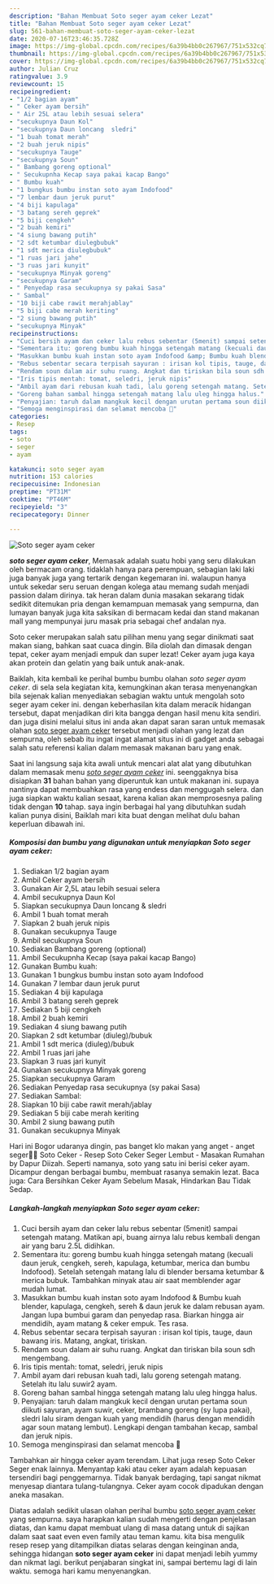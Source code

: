 ```yaml
---
description: "Bahan Membuat Soto seger ayam ceker Lezat"
title: "Bahan Membuat Soto seger ayam ceker Lezat"
slug: 561-bahan-membuat-soto-seger-ayam-ceker-lezat
date: 2020-07-16T23:46:35.728Z
image: https://img-global.cpcdn.com/recipes/6a39b4bb0c267967/751x532cq70/soto-seger-ayam-ceker-foto-resep-utama.jpg
thumbnail: https://img-global.cpcdn.com/recipes/6a39b4bb0c267967/751x532cq70/soto-seger-ayam-ceker-foto-resep-utama.jpg
cover: https://img-global.cpcdn.com/recipes/6a39b4bb0c267967/751x532cq70/soto-seger-ayam-ceker-foto-resep-utama.jpg
author: Julian Cruz
ratingvalue: 3.9
reviewcount: 15
recipeingredient:
- "1/2 bagian ayam"
- " Ceker ayam bersih"
- " Air 25L atau lebih sesuai selera"
- "secukupnya Daun Kol"
- "secukupnya Daun loncang  sledri"
- "1 buah tomat merah"
- "2 buah jeruk nipis"
- "secukupnya Tauge"
- "secukupnya Soun"
- " Bambang goreng optional"
- " Secukupnha Kecap saya pakai kacap Bango"
- " Bumbu kuah"
- "1 bungkus bumbu instan soto ayam Indofood"
- "7 lembar daun jeruk purut"
- "4 biji kapulaga"
- "3 batang sereh geprek"
- "5 biji cengkeh"
- "2 buah kemiri"
- "4 siung bawang putih"
- "2 sdt ketumbar diulegbubuk"
- "1 sdt merica diulegbubuk"
- "1 ruas jari jahe"
- "3 ruas jari kunyit"
- "secukupnya Minyak goreng"
- "secukupnya Garam"
- " Penyedap rasa secukupnya sy pakai Sasa"
- " Sambal"
- "10 biji cabe rawit merahjablay"
- "5 biji cabe merah keriting"
- "2 siung bawang putih"
- "secukupnya Minyak"
recipeinstructions:
- "Cuci bersih ayam dan ceker lalu rebus sebentar (5menit) sampai setengah matang. Matikan api, buang airnya lalu rebus kembali dengan air yang baru 2.5L didihkan."
- "Sementara itu: goreng bumbu kuah hingga setengah matang (kecuali daun jeruk, cengkeh, sereh, kapulaga, ketumbar, merica dan bumbu Indofood). Setelah setengah matang lalu di blender bersama ketumbar &amp; merica bubuk. Tambahkan minyak atau air saat memblender agar mudah lumat."
- "Masukkan bumbu kuah instan soto ayam Indofood &amp; Bumbu kuah blender, kapulaga, cengkeh, sereh &amp; daun jeruk ke dalam rebusan ayam. Jangan lupa bumbui garam dan penyedap rasa. Biarkan hingga air mendidih, ayam matang &amp; ceker empuk. Tes rasa."
- "Rebus sebentar secara terpisah sayuran : irisan kol tipis, tauge, daun bawang iris. Matang, angkat, tiriskan."
- "Rendam soun dalam air suhu ruang. Angkat dan tiriskan bila soun sdh mengembang."
- "Iris tipis mentah: tomat, seledri, jeruk nipis"
- "Ambil ayam dari rebusan kuah tadi, lalu goreng setengah matang. Setelah itu lalu suwir2 ayam."
- "Goreng bahan sambal hingga setengah matang lalu uleg hingga halus."
- "Penyajian: taruh dalam mangkuk kecil dengan urutan pertama soun diikuti sayuran, ayam suwir, ceker, brambang goreng (sy lupa pakai), sledri lalu siram dengan kuah yang mendidih (harus dengan mendidih agar soun matang lembut). Lengkapi dengan tambahan kecap, sambal dan jeruk nipis."
- "Semoga menginspirasi dan selamat mencoba 🙌"
categories:
- Resep
tags:
- soto
- seger
- ayam

katakunci: soto seger ayam 
nutrition: 153 calories
recipecuisine: Indonesian
preptime: "PT31M"
cooktime: "PT46M"
recipeyield: "3"
recipecategory: Dinner

---
```



![Soto seger ayam ceker](https://img-global.cpcdn.com/recipes/6a39b4bb0c267967/751x532cq70/soto-seger-ayam-ceker-foto-resep-utama.jpg)

<b><i>soto seger ayam ceker</i></b>, Memasak adalah suatu hobi yang seru dilakukan oleh bermacam orang. tidaklah hanya para perempuan, sebagian laki laki juga banyak juga yang tertarik dengan kegemaran ini. walaupun hanya untuk sekedar seru seruan dengan kolega atau memang sudah menjadi passion dalam dirinya. tak heran dalam dunia masakan sekarang tidak sedikit ditemukan pria dengan kemampuan memasak yang sempurna, dan lumayan banyak juga kita saksikan di bermacam kedai dan stand makanan mall yang mempunyai juru masak pria sebagai chef andalan nya.

Soto ceker merupakan salah satu pilihan menu yang segar dinikmati saat makan siang, bahkan saat cuaca dingin. Bila diolah dan dimasak dengan tepat, ceker ayam menjadi empuk dan super lezat! Ceker ayam juga kaya akan protein dan gelatin yang baik untuk anak-anak.

Baiklah, kita kembali ke perihal bumbu bumbu olahan <i>soto seger ayam ceker</i>. di sela sela kegiatan kita, kemungkinan akan terasa menyenangkan bila sejenak kalian menyediakan sebagian waktu untuk mengolah soto seger ayam ceker ini. dengan keberhasilan kita dalam meracik hidangan tersebut, dapat menjadikan diri kita bangga dengan hasil menu kita sendiri. dan juga disini melalui situs ini anda akan dapat saran saran untuk memasak olahan <u>soto seger ayam ceker</u> tersebut menjadi olahan yang lezat dan sempurna, oleh sebab itu ingat ingat alamat situs ini di gadget anda sebagai salah satu referensi kalian dalam memasak makanan baru yang enak.


Saat ini langsung saja kita awali untuk mencari alat alat yang dibutuhkan dalam memasak menu <u><i>soto seger ayam ceker</i></u> ini. seenggaknya bisa disiapkan <b>31</b> bahan bahan yang diperuntuk kan untuk makanan ini. supaya nantinya dapat membuahkan rasa yang endess dan menggugah selera. dan juga siapkan waktu kalian sesaat, karena kalian akan memprosesnya paling tidak dengan <b>10</b> tahap. saya ingin berbagai hal yang dibutuhkan sudah kalian punya disini, Baiklah mari kita buat dengan melihat dulu bahan keperluan dibawah ini.

<!--inarticleads1-->

##### Komposisi dan bumbu yang digunakan untuk menyiapkan Soto seger ayam ceker:

1. Sediakan 1/2 bagian ayam
1. Ambil  Ceker ayam bersih
1. Gunakan  Air 2,5L atau lebih sesuai selera
1. Ambil secukupnya Daun Kol
1. Siapkan secukupnya Daun loncang &amp; sledri
1. Ambil 1 buah tomat merah
1. Siapkan 2 buah jeruk nipis
1. Gunakan secukupnya Tauge
1. Ambil secukupnya Soun
1. Sediakan  Bambang goreng (optional)
1. Ambil  Secukupnha Kecap (saya pakai kacap Bango)
1. Gunakan  Bumbu kuah:
1. Gunakan 1 bungkus bumbu instan soto ayam Indofood
1. Gunakan 7 lembar daun jeruk purut
1. Sediakan 4 biji kapulaga
1. Ambil 3 batang sereh geprek
1. Sediakan 5 biji cengkeh
1. Ambil 2 buah kemiri
1. Sediakan 4 siung bawang putih
1. Siapkan 2 sdt ketumbar (diuleg)/bubuk
1. Ambil 1 sdt merica (diuleg)/bubuk
1. Ambil 1 ruas jari jahe
1. Siapkan 3 ruas jari kunyit
1. Gunakan secukupnya Minyak goreng
1. Siapkan secukupnya Garam
1. Sediakan  Penyedap rasa secukupnya (sy pakai Sasa)
1. Sediakan  Sambal:
1. Siapkan 10 biji cabe rawit merah/jablay
1. Sediakan 5 biji cabe merah keriting
1. Ambil 2 siung bawang putih
1. Gunakan secukupnya Minyak


Hari ini Bogor udaranya dingin, pas banget klo makan yang anget - anget seger💃😋 Soto Ceker - Resep Soto Ceker Seger Lembut - Masakan Rumahan by Dapur Diizah. Seperti namanya, soto yang satu ini berisi ceker ayam. Dicampur dengan berbagai bumbu, membuat rasanya semakin lezat. Baca juga: Cara Bersihkan Ceker Ayam Sebelum Masak, Hindarkan Bau Tidak Sedap. 

<!--inarticleads2-->

##### Langkah-langkah menyiapkan Soto seger ayam ceker:

1. Cuci bersih ayam dan ceker lalu rebus sebentar (5menit) sampai setengah matang. Matikan api, buang airnya lalu rebus kembali dengan air yang baru 2.5L didihkan.
1. Sementara itu: goreng bumbu kuah hingga setengah matang (kecuali daun jeruk, cengkeh, sereh, kapulaga, ketumbar, merica dan bumbu Indofood). Setelah setengah matang lalu di blender bersama ketumbar &amp; merica bubuk. Tambahkan minyak atau air saat memblender agar mudah lumat.
1. Masukkan bumbu kuah instan soto ayam Indofood &amp; Bumbu kuah blender, kapulaga, cengkeh, sereh &amp; daun jeruk ke dalam rebusan ayam. Jangan lupa bumbui garam dan penyedap rasa. Biarkan hingga air mendidih, ayam matang &amp; ceker empuk. Tes rasa.
1. Rebus sebentar secara terpisah sayuran : irisan kol tipis, tauge, daun bawang iris. Matang, angkat, tiriskan.
1. Rendam soun dalam air suhu ruang. Angkat dan tiriskan bila soun sdh mengembang.
1. Iris tipis mentah: tomat, seledri, jeruk nipis
1. Ambil ayam dari rebusan kuah tadi, lalu goreng setengah matang. Setelah itu lalu suwir2 ayam.
1. Goreng bahan sambal hingga setengah matang lalu uleg hingga halus.
1. Penyajian: taruh dalam mangkuk kecil dengan urutan pertama soun diikuti sayuran, ayam suwir, ceker, brambang goreng (sy lupa pakai), sledri lalu siram dengan kuah yang mendidih (harus dengan mendidih agar soun matang lembut). Lengkapi dengan tambahan kecap, sambal dan jeruk nipis.
1. Semoga menginspirasi dan selamat mencoba 🙌


Tambahkan air hingga ceker ayam terendam. Lihat juga resep Soto Ceker Seger enak lainnya. Menyantap kaki atau ceker ayam adalah kepuasan tersendiri bagi penggemarnya. Tidak banyak berdaging, tapi sangat nikmat menyesap diantara tulang-tulangnya. Ceker ayam cocok dipadukan dengan aneka masakan. 

Diatas adalah sedikit ulasan olahan perihal bumbu <u>soto seger ayam ceker</u> yang sempurna. saya harapkan kalian sudah mengerti dengan penjelasan diatas, dan kamu dapat membuat ulang di masa datang untuk di sajikan dalam saat saat even even family atau teman kamu. kita bisa mengulik resep resep yang ditampilkan diatas selaras dengan keinginan anda, sehingga hidangan <b>soto seger ayam ceker</b> ini dapat menjadi lebih yummy dan nikmat lagi. berikut penjabaran singkat ini, sampai bertemu lagi di lain waktu. semoga hari kamu menyenangkan.

